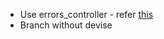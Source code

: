 * Use errors_controller - refer [this](http://blog.plataformatec.com.br/2012/01/my-five-favorite-hidden-features-in-rails-3-2/)
* Branch without devise
